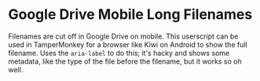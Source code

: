 # Google Drive Mobile Long Filenames

Filenames are cut off in Google Drive on mobile. This userscript can be used in TamperMonkey for a browser like Kiwi on Android to show the full filename.
Uses the `aria-label` to do this; it's hacky and shows some metadata, like the type of the file before the filename, but it works so oh well.


